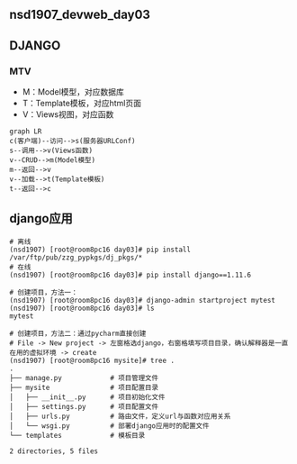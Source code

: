 ## nsd1907_devweb_day03

## DJANGO

### MTV

- M：Model模型，对应数据库
- T：Template模板，对应html页面
- V：Views视图，对应函数

```mermaid
graph LR
c(客户端)--访问-->s(服务器URLConf)
s--调用-->v(Views函数)
v--CRUD-->m(Model模型)
m--返回-->v
v--加载-->t(Template模板)
t--返回-->c
```

## django应用

```shell
# 离线
(nsd1907) [root@room8pc16 day03]# pip install /var/ftp/pub/zzg_pypkgs/dj_pkgs/*
# 在线
(nsd1907) [root@room8pc16 day03]# pip install django==1.11.6

# 创建项目，方法一：
(nsd1907) [root@room8pc16 day03]# django-admin startproject mytest
(nsd1907) [root@room8pc16 day03]# ls
mytest  

# 创建项目，方法二：通过pycharm直接创建
# File -> New project -> 左窗格选django，右窗格填写项目目录，确认解释器是一直在用的虚拟环境 -> create
(nsd1907) [root@room8pc16 mysite]# tree .
.
├── manage.py            # 项目管理文件
├── mysite               # 项目配置目录
│   ├── __init__.py      # 项目初始化文件
│   ├── settings.py      # 项目配置文件
│   ├── urls.py          # 路由文件，定义url与函数对应用关系
│   └── wsgi.py          # 部署django应用时的配置文件
└── templates            # 模板目录

2 directories, 5 files

```







